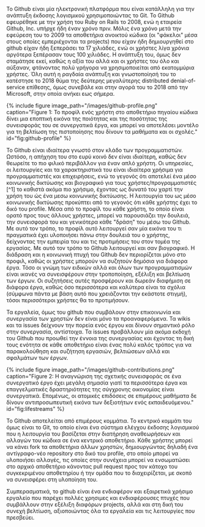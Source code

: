 Το Github είναι μία ηλεκτρονική πλατφόρμα που είναι κατάλληλη για την ανάπτυξη έκδοσης λογισμικού χρησιμοποιώντας το Git.
Το Github εφευρέθηκε με την χρήση του Ruby on Rails το 2008, ενώ η εταιρεία Github, Inc. υπήρχε ήδη έναν χρόνο πριν. Μόλις ένα χρόνο μετά την εφεύρεση του το 2009 τα αποθετήρια ανοικτού κώδικα (οι "φάκελοι" μέσα στους οποίες εμπεριέχονται τα projects) που είχαν ήδη δημιουργηθεί στο github είχαν ήδη ξεπεράσει τα 17 χιλιάδες, ενώ οι χρήστες λίγα χρόνια αργότερα ξεπέρασαν τους 100 χιλιάδες. Η ανάπτυξη του, όμως δεν σταμάτησε εκεί, καθώς η αξία του αλλά και οι χρήστες του όλο και αύξαναν, φτάνοντας πολύ γρήγορα να χρησιμοποιείται από εκατομμύρια χρήστες.
Όλη αυτή η ραγδαία ανάπτυξη και γνωστοποίησή του το κατέστησε το 2018 θύμα της δεύτερης μεγαλύτερης distributed denial-of-service επίθεσης, όμως συνεβάλε και στην αγορά του το 2018 από την Microsoft, στην οποία ανήκει εως σήμερα.

{% include figure image_path="/images/github-profile.png" caption="Figure 1: Το προφίλ ενός χρήστη στο αποθετήριο πηγαίου κώδικα δίνει μια εποπτική εικόνα της ποιότητας και της ποσότητας της συνεισφοράς του σε συνεργατικά έργα, και μπορεί να αποτελέσει μοντέλο για τη βελτίωση της πιστοποίησης που δίνουν τα μαθήματα και οι σχολές." id="fig:github-profile" %}

Το Github είναι ιδιαίτερα γνωστό στον κλάδο των προγραμματιστών. Ωστόσο, η απήχηση του στο ευρύ κοινό δεν είναι ιδιαίτερη, καθώς δεν θεωρείτε το πιο φιλικό περιβάλλον για έναν απλό χρήστη. Οι υπηρεσίες, οι λειτουργίες και τα χαρακτηριστικά του είναι ιδιαίτερα χρήσιμα για προγραμματιστές και επιχειρήσεις, ενώ το γεγονός ότι αποτελεί ένα μέσο κοινωνικής δικτύωσης και βιογραφικό για τους χρήστες/προγραμματιστές [^1] το καθιστά ακόμα πιο χρήσιμο, έχοντας ως δυνατό του χαρτί την χρήση του ώς ένα μεσω κοινωνικής δικτύωσης. Η λειτουργία του ως μέσο κοινωνικής δικτύωσης προκύπτει από το γεγονός ότι κάθε χρήστης έχει το δικό του profile. Μέσα από το προφίλ του κάθε χρήστη, το οποίο είναι ορατό προς τους άλλους χρήστες, μπορεί να παρουσιάζει την δουλειά, την συνεισφορά του και γενικότερα κάθε "δράση" του μέσω του Github. 
Με αυτό τον τρόπο, το προφίλ αυτό λειτουργεί σαν μία εικόνα του τι πραγματικά έχει υλοποιήσει πάνω στην δουλειά του ο χρήστης, δείχνοντας την εμπειρία του και τις προτιμήσεις του στον τομέα της εργασίας. Με αυτό τον τρόπο το Github λειτουργεί και σαν βιογραφικό.
Η διάδραση και η κοινωνική πτυχή του Github δεν περιορίζεται μόνο στο προφιλ, καθώς οι χρήστες μπορούν να συζητούν δημόσια για διάφορα έργα. Τόσο οι γνώμη
των ειδικών αλλά και όλων των προγραμματισμών είναι ικανές να συνεισφέρουν στην τροποποίηση, εξέλιξη και βελτίωση των έργων.
Οι συζητήσεις αυτές προσφέρουν και δωρεάν διαφήμιση σε διάφορα έργα, καθώς όσο περισσότερα και καλύτερα είναι τα σχόλια (σύμφωνα πάντα με βάση αυτό που χρειάζονται την εκάστοτε στιγμή), τόσοι περισσότεροι χρήστες 
θα το προτιμήσουν.

Τα εργαλεία, όμως του github που συμβάλουν στην επικοινωνία και συνεργασία των χρηστών δεν είναι μόνο τα προαναφερόμενα. Τα wikis και τα issues δείχνουν την πορεία ενός έργου και δίνουν σημαντικό ρόλο στην συνεργασία, αντίστοιχα. Τα issues προβάλλουν μία ακόμα εκδοχή του Github που προωθεί την έννοια της συνεργασίας και έχοντας τη δική τους ενότητα σε κάθε αποθετήριο είναι
ένας πολύ καλός τρόπος για να παρακολούθηση και συζήτηση εργασιών, βελτιώσεων αλλά και σφαλμάτων των έργων.

{% include figure image_path="/images/github-contributions.png" caption="Figure 2: Η αναγνώριση της σχετικής συνεισφοράς σε ένα συνεργατικό έργο έχει μεγάλη σημασία γιατί τα περισσότερα έργα και επαγγελματικές δραστηριότητες της σύγχρονης οικονομίας είναι συνεργατικά. Eπομένως, οι ατομικές επιδόσεις σε επιμέρους μαθήματα δε δίνουν αντιπροσωπευτική εικόνα των δεξιοτήτων ενός εκπαιδευόμενου." id="fig:lifestreams" %}

Το Github αποτελείται από επιμέρους κομμάτια. Το κεντρικό κομμάτι του όμως είναι το Git, το οποίο είναι ένα σύστημα ελέγχου έκδοσης λογισμικού που η λειτουργία του βασίζεται στην διατήρηση αναθεωρήσεων και αλλαγών του κώδικα σε ένα κεντρικό αποθετήριο. 
Κάθε  χρήστης μπορεί να κάνει fork τα αποθετήρια άλλων χρηστών, δημιουργώντας δηλαδή ένα αντίγραφο-νέο repository στο δικό του profile, στο οποίο μπορεί να υλοποιήσει αλλαγές, τις οποίες στην συνέχεια μπορεί να ενσωματώσει στο αρχικό αποθετήριο κάνοντας pull request προς τον κάτοχο του συγκεκριμένου αποθετηρίου ή την ομάδα που το διαχειρίζεται, με σκοπό να συνεισφέρει στη υλοποίηση του.

Συμπερασματικά, το github είναι ένα ενδιαφέρον και εξαιρετικά χρήσιμο εργαλείο που παρέχει πολλές χρησιμες και ενδιαφέρουσες πτυχές που συμβάλλουν στην εξέλιξη διαφόρων projects, αλλά και στη δική του συνεχή βελτίωση, αξιοποιώντας όλα τα εργαλεία και τις λειτουργίες που πρεσβεύει.
